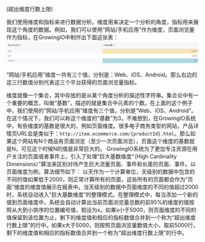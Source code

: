 (超出维度行数上限)

我们使用维度和指标来进行数据分析。维度用来决定一个分析的角度，指标用来展现这个角度的数据。例如，我们可以使用“网站/手机应用”作为维度，页面浏览量作为指标，在GrowingIO中制作出下面这张表：
![](../../assets/HighCardinality.png)

“网站/手机应用”维度一共有三个值，分别是：Web、iOS、Android。那么右边的这三行数值分别代表这三个平台获得的页面浏览量指标。

维度就像一个集合，其中存放的是从某个角度分析的描述性字符串。集合论中有一个重要的概念，叫做“基数”，描述的就是集合中元素的个数。在上面的这个例子中，我们使用的“网站/手机应用”维度有三个值，分别是“Web、iOS、Android”。在这个情况下，我们可以称这个维度的“基数”为3。不难想到，在GrowingIO系统中，有些维度的基数是很大的，例如页面维度。很多电子商务类型的网站，产品详情页URL会是类似于：`http://item.ecommerce.com/{productId}.html`。那么如果这个网站有N个商品有页面浏览（至少一次页面浏览），页面这个维度的基数就是N，可见这个时候N的值是非常巨大的。
GrowingIO系统为了更加专注资源在用户关注的页面或者事件上，引入了处理“巨大基数维度“（High Cardinality Dimensions）”算法来区别对待产生巨大流量页面、事件和长尾的页面、事件。以页面维度为例，算法细节如下：
以天作为一个计算单位，天级别的数据中包含的不同的值如果低于2000，则正常计算所有的页面，这些所有的页面都会作为“页面”维度的维度值展示在报表中。当天级别的数据中页面维度的不同的值超过2000时，系统自动进入“巨大基数维度”的整理模式。在整理模式中，每当添加一个新的值到页面维度中，系统会自动计算出当前页面浏览量总数的前95%的维度的值按照从大到小排序的位置编号值，假设为x。如果x小于5000，则页面维度的不同的值保留到该位置为止，剩下的维度值和相应的指标数值合并到一个称为“超出维度行数上限”的行中。如果x大于5000，则按照页面浏览量数值大小，取前5000行，剩下的维度值和相应的指标数值合并到一个称为“超出维度行数上限”的行中。
